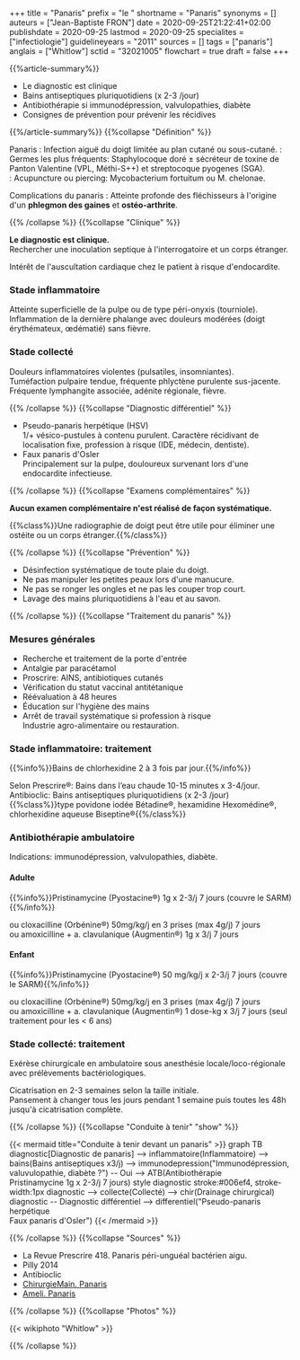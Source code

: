 +++
title = "Panaris"
prefix = "le "
shortname = "Panaris"
synonyms = []
auteurs = ["Jean-Baptiste FRON"]
date = 2020-09-25T21:22:41+02:00
publishdate = 2020-09-25
lastmod = 2020-09-25
specialites = ["infectiologie"]
guidelineyears = "2011"
sources = []
tags = ["panaris"]
anglais = ["Whitlow"]
sctid = "32021005"
flowchart = true
draft = false
+++

{{%article-summary%}}

- Le diagnostic est clinique
- Bains antiseptiques pluriquotidiens (x 2-3 /jour)
- Antibiothérapie si immunodépression, valvulopathies, diabète
- Consignes de prévention pour prévenir les récidives

{{%/article-summary%}}
{{%collapse "Définition" %}}

Panaris
: Infection aiguë du doigt limitée au plan cutané ou sous-cutané.
: Germes les plus fréquents: Staphylocoque doré ± sécréteur de toxine de Panton Valentine (VPL, Méthi-S++) et streptocoque pyogenes (SGA).  
: Acupuncture ou piercing: Mycobacterium fortuitum ou M. chelonae.

Complications du panaris
: Atteinte profonde des fléchisseurs à l'origine d'un **phlegmon des gaines** et **ostéo-arthrite**.

{{% /collapse %}}
{{%collapse "Clinique" %}}

**Le diagnostic est clinique.**  
Rechercher une inoculation septique à l'interrogatoire et un corps étranger.

Intérêt de l'auscultation cardiaque chez le patient à risque d'endocardite.

### Stade inflammatoire

Atteinte superficielle de la pulpe ou de type péri-onyxis (tourniole).  
Inflammation de la dernière phalange avec douleurs modérées (doigt érythémateux, œdématié) sans fièvre.

### Stade collecté

Douleurs inflammatoires violentes (pulsatiles, insomniantes).  
Tuméfaction pulpaire tendue, fréquente phlyctène purulente sus-jacente.  
Fréquente lymphangite associée, adénite régionale, fièvre.

{{% /collapse %}}
{{%collapse "Diagnostic différentiel" %}}

- Pseudo-panaris herpétique (HSV)  
1/+ vésico-pustules à contenu purulent. Caractère récidivant de localisation fixe, profession à risque (IDE, médecin, dentiste).  
- Faux panaris d'Osler  
Principalement sur la pulpe, douloureux survenant lors d'une endocardite infectieuse.

{{% /collapse %}}
{{%collapse "Examens complémentaires" %}}

**Aucun examen complémentaire n'est réalisé de façon systématique.**

{{%class%}}Une radiographie de doigt peut être utile pour éliminer une ostéite ou un corps étranger.{{%/class%}}

{{% /collapse %}}
{{%collapse "Prévention" %}}

- Désinfection systématique de toute plaie du doigt.
- Ne pas manipuler les petites peaux lors d'une manucure.
- Ne pas se ronger les ongles et ne pas les couper trop court.
- Lavage des mains pluriquotidiens à l'eau et au savon.

{{% /collapse %}}
{{%collapse "Traitement du panaris" %}}

### Mesures générales

- Recherche et traitement de la porte d'entrée
- Antalgie par paracétamol
- Proscrire: AINS, antibiotiques cutanés
- Vérification du statut vaccinal antitétanique
- Réévaluation à 48 heures
- Éducation sur l'hygiène des mains
- Arrêt de travail systématique si profession à risque  
Industrie agro-alimentaire ou restauration.

### Stade inflammatoire: traitement

{{%info%}}Bains de chlorhexidine 2 à 3 fois par jour.{{%/info%}}

Selon Prescrire®: Bains dans l’eau chaude 10-15 minutes x 3-4/jour.  
Antibioclic: Bains antiseptiques pluriquotidiens (x 2-3 /jour)  
{{%class%}}type povidone iodée Bétadine®, hexamidine Hexomédine®, chlorhexidine aqueuse Biseptine®{{%/class%}}

### Antibiothérapie ambulatoire

Indications: immunodépression, valvulopathies, diabète.

#### Adulte

{{%info%}}Pristinamycine (Pyostacine®) 1g x 2-3/j 7 jours (couvre le SARM){{%/info%}}

ou cloxacilline (Orbénine®) 50mg/kg/j en 3 prises (max 4g/j) 7 jours  
ou amoxicilline + a. clavulanique (Augmentin®) 1g x 3/j 7 jours

#### Enfant

{{%info%}}Pristinamycine (Pyostacine®)  50 mg/kg/j x 2-3/j 7 jours (couvre le SARM){{%/info%}}

ou cloxacilline (Orbénine®) 50mg/kg/j en 3 prises (max 4g/j) 7 jours  
ou amoxicilline + a. clavulanique (Augmentin®) 1 dose-kg x 3/j 7 jours (seul traitement pour les < 6 ans)

### Stade collecté: traitement

Exérèse chirurgicale en ambulatoire sous anesthésie locale/loco-régionale avec prélèvements bactériologiques.

Cicatrisation en 2-3 semaines selon la taille initiale.  
Pansement à changer tous les jours pendant 1 semaine puis toutes les 48h jusqu'à cicatrisation complète.

{{% /collapse %}}
{{%collapse "Conduite à tenir" "show" %}}

{{< mermaid title="Conduite à tenir devant un panaris" >}}
graph TB
  diagnostic[Diagnostic de panaris] --> inflammatoire(Inflammatoire) --> bains(Bains antiseptiques x3/j) --> immunodepression("Immunodépression,<br>valuvulopathie, diabète ?") -- Oui --> ATB(Antibiothérapie<br>Pristinamycine 1g x 2-3/j 7 jours)
  style diagnostic stroke:#006ef4, stroke-width:1px
  diagnostic --> collecte(Collecté) --> chir(Drainage chirurgical)
  diagnostic -- Diagnostic différentiel --> differentiel("Pseudo-panaris herpétique<br>Faux panaris d'Osler")
{{< /mermaid >}}

{{% /collapse %}}
{{%collapse "Sources" %}}

- La Revue Prescrire 418. Panaris péri-unguéal bactérien aigu.
- Pilly 2014
- Antibioclic
- [ChirurgieMain. Panaris](http://chirurgiemain.fr/pathologies-main-poignet/traumatismes/panaris/)
- [Ameli. Panaris](https://www.ameli.fr/assure/sante/themes/panaris)

{{% /collapse %}}
{{%collapse "Photos" %}}

{{< wikiphoto "Whitlow" >}}

{{% /collapse %}}

